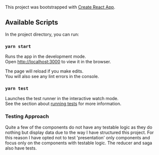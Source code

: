 This project was bootstrapped with [Create React App](https://github.com/facebook/create-react-app).

## Available Scripts

In the project directory, you can run:

### `yarn start`

Runs the app in the development mode.<br>
Open [http://localhost:3000](http://localhost:3000) to view it in the browser.

The page will reload if you make edits.<br>
You will also see any lint errors in the console.

### `yarn test`

Launches the test runner in the interactive watch mode.<br>
See the section about [running tests](https://facebook.github.io/create-react-app/docs/running-tests) for more information.


### Testing Approach

Quite a few of the components do not have any testable logic as they do nothing but display data due to the way I have structured this project. For this reason I have opted not to test 'presentation' only components and focus only on the components with testable logic. The reducer and saga also have tests.